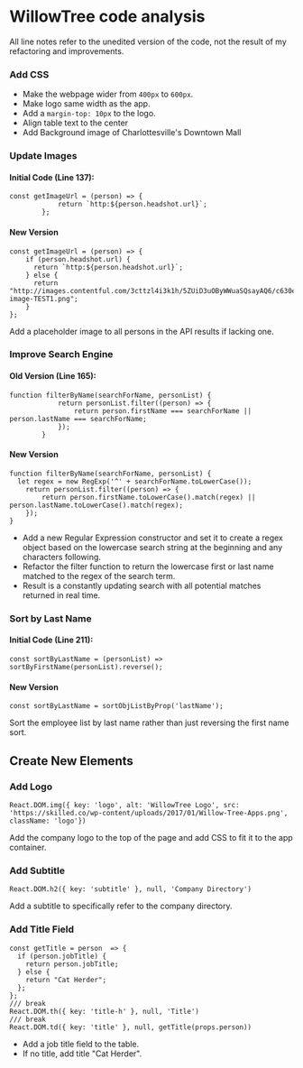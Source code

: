 # WillowTree code analysis

All line notes refer to the unedited version of the code, not the result of my refactoring and improvements.
### Add CSS
- Make the webpage wider from ```400px``` to ```600px```.
- Make logo same width as the app.
- Add a ```margin-top: 10px``` to the logo.
- Align table text to the center
- Add Background image of Charlottesville's Downtown Mall

### Update Images
#### Initial Code (Line 137):
```
const getImageUrl = (person) => {
            return `http:${person.headshot.url}`;
        };
```
#### New Version
```
const getImageUrl = (person) => {
    if (person.headshot.url) {
      return `http:${person.headshot.url}`;
    } else {
      return "http://images.contentful.com/3cttzl4i3k1h/5ZUiD3uOByWWuaSQsayAQ6/c630e7f851d5adb1876c118dc4811aed/featured-image-TEST1.png";
    }
};
```
Add a placeholder image to all persons in the API results if lacking one.

### Improve Search Engine
#### Old Version (Line 165):
```
function filterByName(searchForName, personList) {
            return personList.filter((person) => {
                return person.firstName === searchForName || person.lastName === searchForName;
            });
        }
```
#### New Version
```
function filterByName(searchForName, personList) {
  let regex = new RegExp('^' + searchForName.toLowerCase());
    return personList.filter((person) => {
        return person.firstName.toLowerCase().match(regex) || person.lastName.toLowerCase().match(regex);
    });
}
```
- Add a new Regular Expression constructor and set it to create a regex object based on the lowercase search string at the beginning and any characters following.
- Refactor the filter function to return the lowercase first or last name matched to the regex of the search term.
- Result is a constantly updating search with all potential matches returned in real time.


### Sort by Last Name
#### Initial Code (Line 211):
```
const sortByLastName = (personList) => sortByFirstName(personList).reverse();
```
#### New Version
```
const sortByLastName = sortObjListByProp('lastName');
```
Sort the employee list by last name rather than just reversing the first name sort.

## Create New Elements
### Add Logo
```
React.DOM.img({ key: 'logo', alt: 'WillowTree Logo', src: 'https://skilled.co/wp-content/uploads/2017/01/Willow-Tree-Apps.png', className: 'logo'})
```
Add the company logo to the top of the page and add CSS to fit it to the app container.

### Add Subtitle
```
React.DOM.h2({ key: 'subtitle' }, null, 'Company Directory')
```
Add a subtitle to specifically refer to the company directory.

### Add Title Field
```
const getTitle = person  => {
  if (person.jobTitle) {
    return person.jobTitle;
  } else {
    return "Cat Herder";
  };
};
/// break
React.DOM.th({ key: 'title-h' }, null, 'Title')
/// break
React.DOM.td({ key: 'title' }, null, getTitle(props.person))
```
- Add a job title field to the table.
- If no title, add title "Cat Herder".
